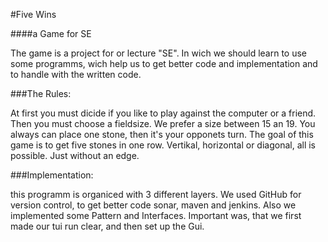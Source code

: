 
#Five Wins

####a Game for SE


The game is a project for or lecture "SE". In wich we should learn to use some programms, wich help us to get better
code and implementation and to handle with the written code.



###The Rules:

At first you must dicide if you like to play against the computer or a friend. Then you must choose a fieldsize.
We prefer a size between 15 an 19. You always can place one stone, then it's your opponets turn.
The goal of this game is to get five stones in one row.
Vertikal, horizontal or diagonal, all is possible. Just without an edge.



###Implementation:

this programm is organiced with 3 different layers. We used GitHub for version control,
to get better code sonar, maven and jenkins. Also we implemented some Pattern and Interfaces.
Important was, that we first made our tui run clear, and then set up the Gui.
